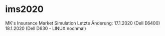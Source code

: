 # ims2020
 MK's Insurance Market Simulation
Letzte Änderung:
17.1.2020 (Dell E6400)
18.1.2020 (Dell D630 - LINUX nochmal)
